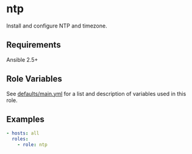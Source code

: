 # ntp

Install and configure NTP and timezone.

Requirements
------------
Ansible 2.5+

Role Variables
--------------
See [defaults/main.yml](defaults/main.yml) for a list and description of
variables used in this role.

Examples
----------------
```yaml
- hosts: all
  roles:
    - role: ntp
```
